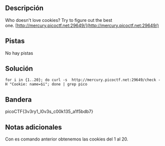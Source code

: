 ## Descripción

Who doesn't love cookies? Try to figure out the best one. [http://mercury.picoctf.net:29649/](http://mercury.picoctf.net:29649/)

## Pistas

No hay pistas

## Solución

```python()
for i in {1..20}; do curl -s  http://mercury.picoctf.net:29649/check -H "Cookie: name=$i"; done | grep pico

```

## Bandera
picoCTF{3v3ry1_l0v3s_c00k135_a1f5bdb7}

## Notas adicionales

Con es comando anterior obtenemos las cookies del 1 al 20.